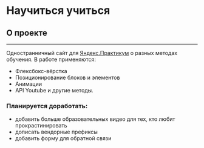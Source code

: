 # Научиться учиться

## О проекте
------
Одностранничный сайт для [Яндекс.Практикум](https://practicum.yandex.ru/) о разных методах обучения.
В работе применяются:
- Флексбокс-вёрстка
- Позиционирование блоков и элементов
- Анимации
- API Youtube
и другие методы.

### Планируется доработать:
- добавить больше образовательных видео для тех, кто любит прокрастинировать
- дописать вендорные префиксы
- добавить форму для обратной связи
